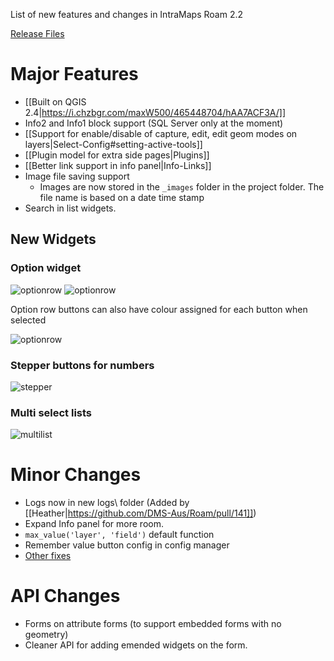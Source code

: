 List of new features and changes in IntraMaps Roam 2.2

[Release Files](https://github.com/DMS-Aus/Roam/releases/tag/v2.2)

# Major Features
* [[Built on QGIS 2.4|https://i.chzbgr.com/maxW500/465448704/hAA7ACF3A/]]
* Info2 and Info1 block support (SQL Server only at the moment)
* [[Support for enable/disable of capture, edit, edit geom modes on layers|Select-Config#setting-active-tools]]
* [[Plugin model for extra side pages|Plugins]]
* [[Better link support in info panel|Info-Links]]
* Image file saving support
  * Images are now stored in the `_images` folder in the project folder. The file name is based on a date time stamp
* Search in list widgets.

## New Widgets

### Option widget

![optionrow](https://github.com/DMS-Aus/Roam/wiki/images/optionrow.png)
![optionrow](https://github.com/DMS-Aus/Roam/wiki/images/optionrow2.png)

Option row buttons can also have colour assigned for each button when selected
 
![optionrow](https://github.com/DMS-Aus/Roam/wiki/images/optionrow3.PNG)

### Stepper buttons for numbers

![stepper](https://github.com/DMS-Aus/Roam/wiki/images/stepper.png)

### Multi select lists

![multilist](https://github.com/DMS-Aus/Roam/wiki/images/multilist.png)

# Minor Changes
* Logs now in new logs\ folder (Added by [[Heather|https://github.com/DMS-Aus/Roam/pull/141]])
* Expand Info panel for more room.
* `max_value('layer', 'field')` default function
* Remember value button config in config manager
* [Other fixes](https://github.com/DMS-Aus/Roam/issues?q=milestone%3A%222.2+-+Plugins+and+Customisation%22+is%3Aclosed)

# API Changes
* Forms on attribute forms (to support embedded forms with no geometry) 
* Cleaner API for adding emended widgets on the form.
